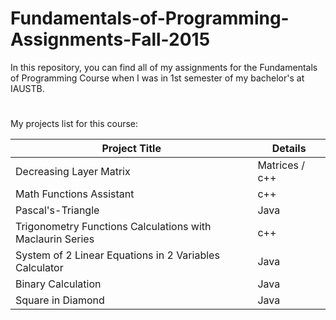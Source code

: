 # Fundamentals-of-Programming-Assignments-Fall-2015

In this repository, you can find all of my assignments for the Fundamentals of Programming Course when I was in 1st semester of my bachelor's at IAUSTB.
#
My projects list for this course:

| Project Title  | Details |
| ------------- | ------------- |
| Decreasing Layer Matrix  | Matrices / c++  |
| Math Functions Assistant  | c++  |
| Pascal's-Triangle | Java |
| Trigonometry Functions Calculations with Maclaurin Series | c++ |
| System of 2 Linear Equations in 2 Variables Calculator | Java |
| Binary Calculation | Java |
| Square in Diamond | Java |
